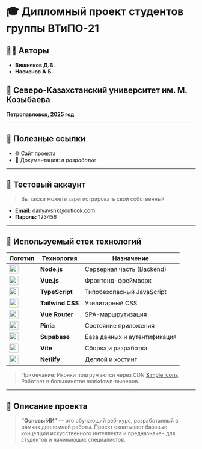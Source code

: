 # 🎓 Дипломный проект студентов группы **ВТиПО-21**

## 👨‍💻 Авторы
- **Вишняков Д.В.**
- **Наскенов А.Б.**

## 🏫 Северо-Казахстанский университет им. М. Козыбаева  
**Петропавловск, 2025 год**

---

## 🔗 Полезные ссылки
- 🌐 [Сайт проекта](https://frabjous-sprinkles-05a1f0.netlify.app/)
- 📄 Документация: *в разработке*

---

## 👤 Тестовый аккаунт  
> Вы также можете зарегистрировать свой собственный

- **Email:** danyavshk@outlook.com  
- **Пароль:** 123456

---

## 🧰 Используемый стек технологий

| Логотип | Технология | Назначение |
|--------|------------|-------------|
| <img src="https://cdn.simpleicons.org/node.js/339933" height="24"/> | **Node.js** | Серверная часть (Backend) |
| <img src="https://cdn.simpleicons.org/vue.js/4FC08D" height="24"/> | **Vue.js** | Фронтенд-фреймворк |
| <img src="https://cdn.simpleicons.org/typescript/3178C6" height="24"/> | **TypeScript** | Типобезопасный JavaScript |
| <img src="https://cdn.simpleicons.org/tailwindcss/06B6D4" height="24"/> | **Tailwind CSS** | Утилитарный CSS |
| <img src="https://cdn.simpleicons.org/vuerouter/FF7E00" height="24"/> | **Vue Router** | SPA-маршрутизация |
| <img src="https://cdn.simpleicons.org/pinia/FFCC00" height="24"/> | **Pinia** | Состояние приложения |
| <img src="https://cdn.simpleicons.org/supabase/3ECF8E" height="24"/> | **Supabase** | База данных и аутентификация |
| <img src="https://cdn.simpleicons.org/vite/646CFF" height="24"/> | **Vite** | Сборка и разработка |
| <img src="https://cdn.simpleicons.org/netlify/00C7B7" height="24"/> | **Netlify** | Деплой и хостинг |

> Примечание: Иконки подгружаются через CDN [Simple Icons](https://simpleicons.org/). Работает в большинстве markdown-вьюеров.

---

## 📌 Описание проекта

> **"Основы ИИ"** — это обучающий веб-курс, разработанный в рамках дипломной работы. Проект охватывает базовые концепции искусственного интеллекта и предназначен для студентов и начинающих специалистов.
